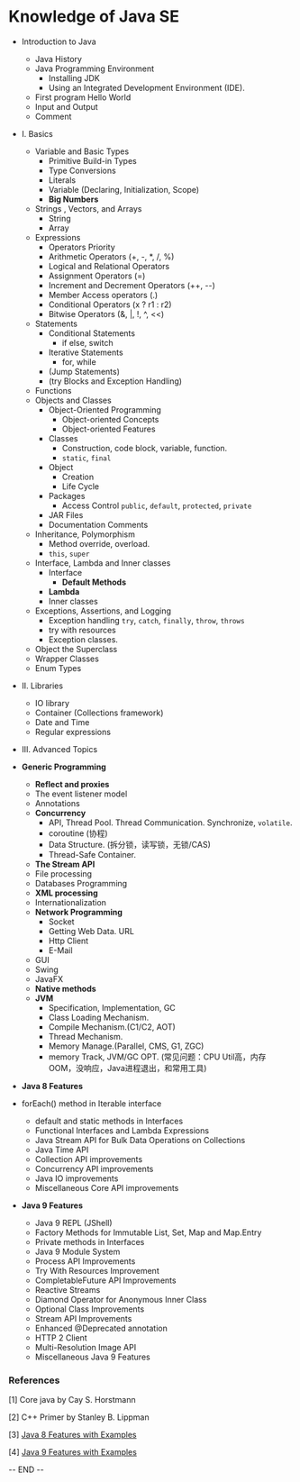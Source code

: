 # Knowledge of Java SE

- Introduction to Java

  - Java History
  - Java Programming Environment
    - Installing JDK
    - Using an Integrated Development Environment (IDE). 
  - First program Hello World
  - Input and Output
  - Comment
- I. Basics

  - Variable and Basic Types
    - Primitive Build-in Types
    - Type Conversions
    - Literals
    - Variable (Declaring, Initialization, Scope)
    - **Big Numbers**
  - Strings , Vectors, and Arrays
    - String 
    - Array
  - Expressions
    - Operators Priority
    - Arithmetic Operators (+, -, *, /, %)
    - Logical and Relational Operators 
    - Assignment Operators (=)
    - Increment and Decrement Operators (++, --)
    - Member Access operators (.)
    - Conditional Operators (x ? r1 : r2)
    - Bitwise Operators (&, |, !, ^, <<)
  - Statements
    - Conditional Statements
      - if else, switch
    - Iterative Statements
      - for, while
    - (Jump Statements)
    - (try Blocks and Exception Handling)
  - Functions
  - Objects and Classes
    - Object-Oriented Programming
      - Object-oriented Concepts
      - Object-oriented Features
    - Classes
        - Construction, code block, variable, function.
        - `static`, `final`
    - Object
      - Creation
      - Life Cycle
    - Packages
      - Access Control `public`, `default`, `protected`, `private`
    - JAR Files
    - Documentation Comments
  - Inheritance, Polymorphism
    - Method override, overload.
    - `this`, `super`
  - Interface, Lambda and Inner classes
      - Interface
          - **Default Methods**
      - **Lambda**
      - Inner classes
  - Exceptions, Assertions, and Logging
    - Exception handling `try`, `catch`, `finally`, `throw`, `throws`
    - try with resources
    - Exception classes.
  - Object the Superclass
  - Wrapper Classes
  - Enum Types
- II. Libraries

  - IO library
  - Container (Collections framework)
  - Date and Time 
  - Regular expressions
- III. Advanced Topics
- **Generic Programming**
  - **Reflect and proxies**
  - The event listener model
  - Annotations
  - **Concurrency**
    - API, Thread Pool. Thread Communication. Synchronize, `volatile`.
    - coroutine (协程)
    - Data Structure. (拆分锁，读写锁，无锁/CAS)
    - Thread-Safe Container.
  - **The Stream API**
  - File processing
  - Databases Programming
  - **XML processing**
  - Internationalization
  - **Network Programming**
    - Socket
    - Getting Web Data. URL
    - Http Client
    - E-Mail
  - GUI
  - Swing
  - JavaFX
  - **Native methods**
  - **JVM**
    - Specification, Implementation, GC
    - Class Loading Mechanism. 
    - Compile Mechanism.(C1/C2, AOT)
    - Thread Mechanism.
    - Memory Manage.(Parallel, CMS, G1, ZGC)
    - memory Track, JVM/GC OPT. (常见问题：CPU Util高，内存OOM，没响应，Java进程退出，和常用工具)
- **Java 8 Features**
- forEach() method in Iterable interface
  - default and static methods in Interfaces
  - Functional Interfaces and Lambda Expressions
  - Java Stream API for Bulk Data Operations on Collections
  - Java Time API
  - Collection API improvements
  - Concurrency API improvements
  - Java IO improvements
  - Miscellaneous Core API improvements
- **Java 9 Features**
  - Java 9 REPL (JShell)
  - Factory Methods for Immutable List, Set, Map and Map.Entry
  - Private methods in Interfaces
  - Java 9 Module System
  - Process API Improvements
  - Try With Resources Improvement
  - CompletableFuture API Improvements
  - Reactive Streams
  - Diamond Operator for Anonymous Inner Class
  - Optional Class Improvements
  - Stream API Improvements
  - Enhanced @Deprecated annotation
  - HTTP 2 Client
  - Multi-Resolution Image API
  - Miscellaneous Java 9 Features



### References

[1] Core java by Cay S. Horstmann

[2] C++ Primer by Stanley B. Lippman

[3] [Java 8 Features with Examples](https://www.journaldev.com/2389/java-8-features-with-examples)

[4] [Java 9 Features with Examples](https://www.journaldev.com/13121/java-9-features-with-examples#try-with-resources)

-- END --